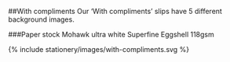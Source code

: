 ##With compliments
Our ‘With compliments’ slips have 5 different background images.

###Paper stock
Mohawk ultra white Superfine Eggshell 118gsm

{% include stationery/images/with-compliments.svg %}